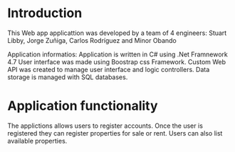 # Introduction 
This Web app applicattion was developed by a team of 4 engineers: Stuart Libby, Jorge Zuñiga, Carlos Rodríguez and Minor Obando

Application informatios:
Application is written in C# using .Net Framnework 4.7
User interface was made using Boostrap css Framework.
Custom Web API was created to manage user interface and logic controllers.
Data storage is managed with SQL databases.

# Application functionality
The applictions allows users to register accounts.
Once the user is registered they can register properties for sale or rent.
Users can also list available properties.

